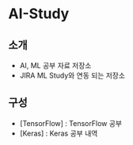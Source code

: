 # AI-Study
## 소개 
- AI, ML 공부 자료 저장소
- JIRA ML Study와 연동 되는 저장소

## 구성
- [TensorFlow] : TensorFlow 공부 
- [Keras] : Keras 공부 내역
